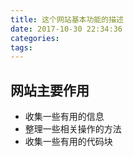 ```yaml
---
title: 这个网站基本功能的描述
date: 2017-10-30 22:34:36
categories:
tags:
---
```


## 网站主要作用

- 收集一些有用的信息
- 整理一些相关操作的方法
- 收集一些有用的代码块
